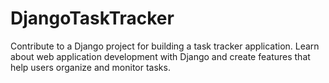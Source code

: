 # DjangoTaskTracker
Contribute to a Django project for building a task tracker application. Learn about web application development with Django and create features that help users organize and monitor tasks.
